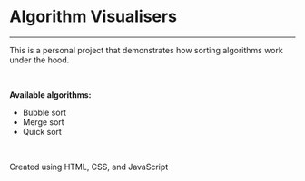 # Algorithm Visualisers

___

This is a personal project that demonstrates how sorting algorithms work under the hood.

<br>

**Available algorithms:**
 - Bubble sort
 - Merge sort
 - Quick sort

<br>

Created using HTML, CSS, and JavaScript

